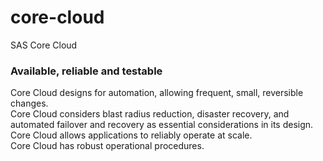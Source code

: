 # core-cloud
SAS Core Cloud

### Available, reliable and testable

Core Cloud designs for automation, allowing frequent, small, reversible changes.\
Core Cloud considers blast radius reduction, disaster recovery, and automated failover and recovery as essential considerations in its design.\
Core Cloud allows applications to reliably operate at scale.\
Core Cloud has robust operational procedures.
